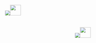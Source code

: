 
<b><img src="https://readme-typing-svg.herokuapp.com?font=Time+New+Roman&color=cyan&size=25&center=true&vCenter=true&width=600&height=100&lines=dsq..&hearts;++;Self-taught+Front-End+Developer,;Computer+Science+Student,;CTF+Newbie,;Active+Learner/Researcher,;Love+to+learn+new+stuffs..<3"></b><img src="https://media.giphy.com/media/hvRJCLFzcasrR4ia7z/giphy.gif" width="35">
<h1 align="center"><img src="https://readme-typing-svg.herokuapp.com?font=Time+New+Roman&color=cyan&size=25&center=true&vCenter=true&width=600&height=100&lines=dsq..&hearts;++;Self-taught+Front-End+Developer,;Computer+Science+Student,;CTF+Newbie,;Active+Learner/Researcher,;Love+to+learn+new+stuffs..<3"><b></b><img src="https://media.giphy.com/media/hvRJCLFzcasrR4ia7z/giphy.gif" width="35"></h1>
